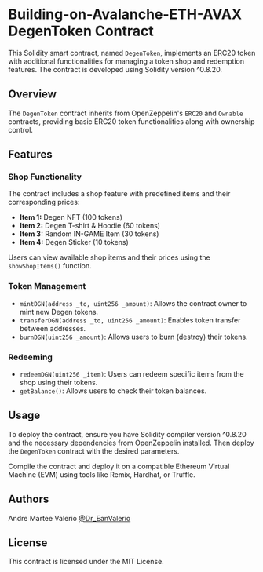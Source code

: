 # Building-on-Avalanche-ETH-AVAX DegenToken Contract

This Solidity smart contract, named `DegenToken`, implements an ERC20 token with additional functionalities for managing a token shop and redemption features. The contract is developed using Solidity version ^0.8.20.

## Overview

The `DegenToken` contract inherits from OpenZeppelin's `ERC20` and `Ownable` contracts, providing basic ERC20 token functionalities along with ownership control.

## Features

### Shop Functionality

The contract includes a shop feature with predefined items and their corresponding prices:

- **Item 1:** Degen NFT (100 tokens)
- **Item 2:** Degen T-shirt & Hoodie (60 tokens)
- **Item 3:** Random IN-GAME Item (30 tokens)
- **Item 4:** Degen Sticker (10 tokens)

Users can view available shop items and their prices using the `showShopItems()` function.

### Token Management

- `mintDGN(address _to, uint256 _amount)`: Allows the contract owner to mint new Degen tokens.
- `transferDGN(address _to, uint256 _amount)`: Enables token transfer between addresses.
- `burnDGN(uint256 _amount)`: Allows users to burn (destroy) their tokens.

### Redeeming

- `redeemDGN(uint256 _item)`: Users can redeem specific items from the shop using their tokens.
- `getBalance()`: Allows users to check their token balances.

## Usage

To deploy the contract, ensure you have Solidity compiler version ^0.8.20 and the necessary dependencies from OpenZeppelin installed. Then deploy the `DegenToken` contract with the desired parameters.

Compile the contract and deploy it on a compatible Ethereum Virtual Machine (EVM) using tools like Remix, Hardhat, or Truffle.

## Authors

Andre Martee Valerio
[@Dr_EanValerio](https://twitter.com/Dr_EanValerio)


## License

This contract is licensed under the MIT License.

